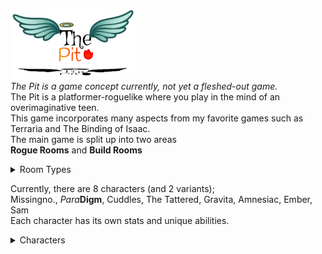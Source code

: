 <img src='image2.jpg' width='200'> <br>
*The Pit is a game concept currently, not yet a fleshed-out game.* <br/>
The Pit is a platformer-roguelike where you play in the mind of an overimaginative teen. <br/>
This game incorporates many aspects from my favorite games such as Terraria and The Binding of Isaac. <br/>
The main game is split up into two areas <br/>
**Rogue Rooms** and **Build Rooms** <br/>

<details>
<summary>Room Types</summary>
    
  ### Rogue Rooms <br/>
  Rogue Rooms are typical top-down Zelda-style rooms with enemies and such. <br/>
  ### Build Rooms <br/>
  Build Rooms are 2d Terraria style rooms where there is a parkour area or a puzzle. <br/>
  In these rooms, your weapon turns into a digging tool based on its attributes, and you gain a block inventory. <br>
  ------------------------------------------------------------------------------------------------------------- <br>
</details>

Currently, there are 8 characters (and 2 variants); <br>
Missingno., *Para***Digm**, Cuddles, The Tattered, Gravita, Amnesiac, Ember, Sam <br/>
Each character has its own stats and unique abilities. <br>

<details><summary>Characters</summary>

    Sam <br>
    Ember <br>
    
</details>
